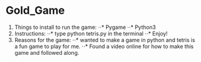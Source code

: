 # Gold_Game

1. Things to install to run the game:
⋅⋅* Pygame
⋅⋅* Python3
2. Instructions:
⋅⋅* type python tetris.py in the terminal
⋅⋅* Enjoy!
3. Reasons for the game:
⋅⋅* wanted to make a game in python and tetris is a fun game to play for me.
⋅⋅* Found a video online for how to make this game and followed along.
